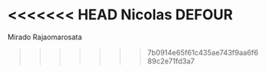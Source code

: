 <<<<<<< HEAD
Nicolas DEFOUR
=======
Mirado Rajaomarosata
>>>>>>> 7b0914e65f61c435ae743f9aa6f689c2e71fd3a7
